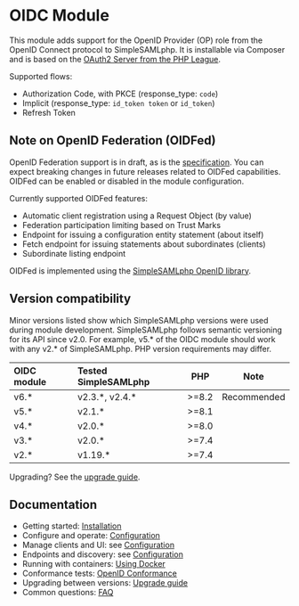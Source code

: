 # OIDC Module

This module adds support for the OpenID Provider (OP) role from the
OpenID Connect protocol to SimpleSAMLphp. It is installable via Composer
and is based on the
[OAuth2 Server from the PHP League](https://oauth2.thephpleague.com/).

Supported flows:

- Authorization Code, with PKCE (response_type: `code`)
- Implicit (response_type: `id_token token` or `id_token`)
- Refresh Token

## Note on OpenID Federation (OIDFed)

OpenID Federation support is in draft, as is the
[specification](https://openid.net/specs/openid-federation-1_0). You can
expect breaking changes in future releases related to OIDFed
capabilities. OIDFed can be enabled or disabled in the module
configuration.

Currently supported OIDFed features:

- Automatic client registration using a Request Object (by value)
- Federation participation limiting based on Trust Marks
- Endpoint for issuing a configuration entity statement (about itself)
- Fetch endpoint for issuing statements about subordinates (clients)
- Subordinate listing endpoint

OIDFed is implemented using the
[SimpleSAMLphp OpenID library](https://github.com/simplesamlphp/openid).

## Version compatibility

Minor versions listed show which SimpleSAMLphp versions were used during
module development. SimpleSAMLphp follows semantic versioning for its
API since v2.0. For example, v5.\* of the OIDC module should work with
any v2.\* of SimpleSAMLphp. PHP version requirements may differ.

| OIDC module | Tested SimpleSAMLphp |  PHP   | Note        |
|:------------|:---------------------|:------:|-------------|
| v6.\*       | v2.3.\*, v2.4.\*     | \>=8.2 | Recommended |
| v5.\*       | v2.1.\*              | \>=8.1 |             |
| v4.\*       | v2.0.\*              | \>=8.0 |             |
| v3.\*       | v2.0.\*              | \>=7.4 |             |
| v2.\*       | v1.19.\*             | \>=7.4 |             |

Upgrading? See the [upgrade guide](6-oidc-upgrade.md).

## Documentation

- Getting started: [Installation](2-oidc-installation.md)
- Configure and operate: [Configuration](3-oidc-configuration.md)
- Manage clients and UI: see [Configuration](3-oidc-configuration.md#relying-party-rp-administration)
- Endpoints and discovery: see
  [Configuration](3-oidc-configuration.md#endpoint-locations-and-well-known-urls)
- Running with containers: [Using Docker](4-oidc-docker.md)
- Conformance tests: [OpenID Conformance](5-oidc-conformance.md)
- Upgrading between versions: [Upgrade guide](6-oidc-upgrade.md)
- Common questions: [FAQ](7-oidc-faq.md)
